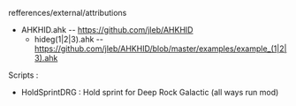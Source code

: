 refferences/external/attributions
- AHKHID.ahk -- https://github.com/jleb/AHKHID
  - hideg(1|2|3).ahk -- https://github.com/jleb/AHKHID/blob/master/examples/example_(1|2|3).ahk

Scripts :
- HoldSprintDRG : Hold sprint for Deep Rock Galactic (all ways run mod)
